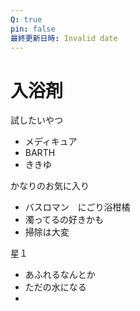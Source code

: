 ```yaml
---
Q: true
pin: false
最終更新日時: Invalid date
---
```

# 入浴剤

試したいやつ

- メディキュア  
- BARTH  
- ききゆ  

かなりのお気に入り

- バスロマン　にごり浴柑橘  
- 濁ってるの好きかも  
- 掃除は大変  

星１

- あふれるなんとか  
- ただの水になる  
-